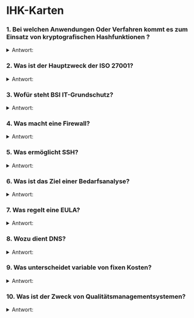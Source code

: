 # IHK-Karten

### 1. Bei welchen Anwendungen Oder Verfahren kommt es zum Einsatz von kryptografischen Hashfunktionen ?

<details>
  <summary>Antwort:</summary>
  
- Integritätsprüfungen
- Erzeugung von Prüfsummen
- Erzeugung von Sitzungsschlüsseln
- Generatoren für Einmal-Passwörter
- Verfahren zur Authentifizierung mit digitalen Signaturen
- Speichern von Passwörtern
  
</details>

### 2. Was ist der Hauptzweck der ISO 27001?

<details>
  <summary>Antwort:</summary>
  
Standard für das Informationssicherheits-Managementsystem (ISMS), der Anforderungen für die Implementierung von Sicherheitskontrollen festlegt.
  
</details>

### 3. Wofür steht BSI IT-Grundschutz?

<details>
  <summary>Antwort:</summary>
  
Methode zur Identifizierung und Implementierung von Sicherheitsmaßnahmen, entwickelt vom Bundesamt für Sicherheit in der Informationstechnik (BSI)
  
</details>

### 4. Was macht eine Firewall?

<details>
  <summary>Antwort:</summary>
  
Überwacht und kontrolliert eingehenden und ausgehenden Netzwerkverkehr basierend auf Sicherheitsrichtlinien.
  
</details>

### 5. Was ermöglicht SSH?

<details>
  <summary>Antwort:</summary>
  
Sichere Fernverwaltung und Kommunikation über unsichere Netzwerke, indem Daten verschlüsselt werden.

</details>

### 6. Was ist das Ziel einer Bedarfsanalyse?

<details>
  <summary>Antwort:</summary>
  
Ermittlung der Bedürfnisse und Anforderungen eines Marktes oder Unternehmens.

</details>

### 7. Was regelt eine EULA?

<details>
  <summary>Antwort:</summary>
  
End User License Agreement: Die Bedingungen, unter denen Software vom Endbenutzer genutzt werden darf.

</details>

### 8. Wozu dient DNS?

<details>
  <summary>Antwort:</summary>
  
Domain Name System: Zur Übersetzung von Domainnamen in IP-Adressen.

</details>

### 9. Was unterscheidet variable von fixen Kosten?

<details>
  <summary>Antwort:</summary>
  
Variable Kosten ändern sich mit der Produktion, fixe Kosten nicht.

</details>

### 10. Was ist der Zweck von Qualitätsmanagementsystemen?

<details>
  <summary>Antwort:</summary>
  
Koordination und Lenkung von Prozessen zur Verbesserung und Aufrechterhaltung der Qualität.

</details>
